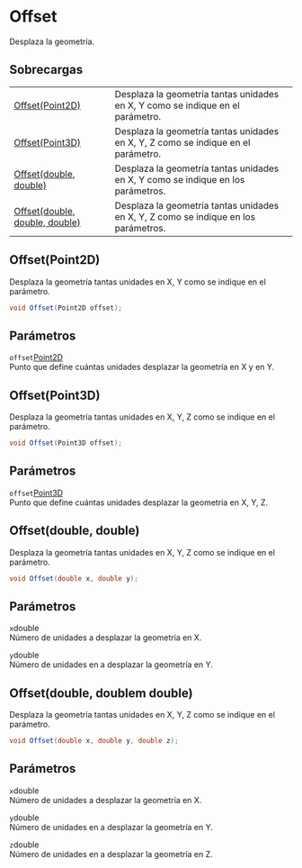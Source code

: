 # Offset

Desplaza la geometría.

## Sobrecargas

|  |  |
| :--- | :--- |
| [Offset\(Point2D\)](offset.md#offset-point-2-d) | Desplaza la geometría tantas unidades en X, Y como se indique en el parámetro. |
| [Offset\(Point3D\)](offset.md#offset-point-3-d) | Desplaza la geometría tantas unidades en X, Y, Z como se indique en el parámetro. |
| [Offset\(double, double\)](offset.md#offset-double-double) | Desplaza la geometría tantas unidades en X, Y como se indique en los parámetros. |
| [Offset\(double, double, double\)](offset.md#offset-double-doublem-double) | Desplaza la geometría tantas unidades en X, Y, Z como se indique en los parámetros. |

## Offset\(Point2D\)

Desplaza la geometría tantas unidades en X, Y como se indique en el parámetro.

```csharp
void Offset(Point2D offset);
```

## Parámetros

`offset`[Point2D](../../point2d.md)   
Punto que define cuántas unidades desplazar la geometría en X y en Y.

## Offset\(Point3D\)

Desplaza la geometría tantas unidades en X, Y, Z como se indique en el parámetro.

```csharp
void Offset(Point3D offset);
```

## Parámetros

`offset`[Point3D](../../point3d.md)  
Punto que define cuántas unidades desplazar la geometría en X, Y, Z.

## Offset\(double, double\)

Desplaza la geometría tantas unidades en X, Y, Z como se indique en el parámetro.

```csharp
void Offset(double x, double y);
```

## Parámetros

`x`double   
Número de unidades a desplazar la geometría en X.

`y`double   
Número de unidades en a desplazar la geometría en Y.

## Offset\(double, doublem double\)

Desplaza la geometría tantas unidades en X, Y, Z como se indique en el parámetro.

```csharp
void Offset(double x, double y, double z);
```

## Parámetros

`x`double   
Número de unidades a desplazar la geometría en X.

`y`double   
Número de unidades en a desplazar la geometría en Y.

`z`double   
Número de unidades en a desplazar la geometría en Z.

